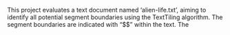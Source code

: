 This project evaluates a text document named ‘alien-life.txt’, aiming to identify all potential segment boundaries using the TextTiling algorithm. The segment boundaries are indicated with “$$” within the text. The
